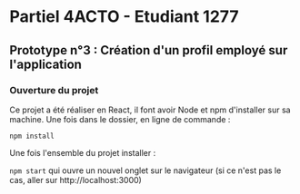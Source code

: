 # Partiel 4ACTO - Etudiant 1277
## Prototype n°3 : Création d'un profil employé sur l'application

### Ouverture du projet
Ce projet a été réaliser en React, il font avoir Node et npm d'installer sur sa machine.
Une fois dans le dossier, en ligne de commande :

`npm install`

Une fois l'ensemble du projet installer :

`npm start` qui ouvre un nouvel onglet sur le navigateur (si ce n'est pas le cas, aller sur http://localhost:3000)

